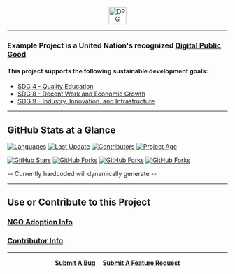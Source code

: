 <p align="center">
  <a href="https://digitalpublicgoods.net">
  <img src="https://user-images.githubusercontent.com/667909/181150972-e59a77ab-b657-4893-aef9-d3df1384a506.png" alt="DPG Approved" height="40">
  </a>
</p>

---

### Example Project is a United Nation's recognized [Digital Public Good](https://digitalpublicgoods.net/registry/)

#### This project supports the following sustainable development goals:

* [SDG 4 - Quality Education](https://sdgs.un.org/goals/goal4)
* [SDG 8 - Decent Work and Economic Growth](https://sdgs.un.org/goals/goal4)
* [SDG 9 - Industry, Innovation, and Infrastructure](https://sdgs.un.org/goals/goal9)


---

## GitHub Stats at a Glance 

[![Languages](https://img.shields.io/badge/Application%20Language-Java%2C%20Typescript-orange)](https://github.com/openforis/collect) [![Last Update](https://img.shields.io/badge/Last%20Update-17%20Days%20Ago-green)](https://github.com/openforis/collect) [![Contributors](https://img.shields.io/badge/Contributors-89-brightgreen)](https://github.com/openforis/collect) [![Project Age](https://img.shields.io/badge/Project%20Age-6%20Years%2C%202%20Months-brightgreen)](https://github.com/openforis/collect) 

[![GitHub Stars](https://img.shields.io/badge/GitHub%20Stars-5189-green)](https://github.com/openforis/collect) [![GitHub Forks](https://img.shields.io/badge/GitHub%20Forks-5189-yellowgreen)](https://github.com/openforis/collect) [![GitHub Forks](https://img.shields.io/badge/GitHub%20Issues%20Resolved-5104-brightgreen)](https://github.com/openforis/collect) [![GitHub Forks](https://img.shields.io/badge/GitHub%20PRs%20Resolved-3201-brightgreen)](https://github.com/openforis/collect) 

-- Currently hardcoded will dynamically generate --

---

## Use or Contribute to this Project

### [NGO Adoption Info](ngo.md)
### [Contributor Info](contribute.md)


---

<p align="center">
  <strong><a href="https://github.com/github/DPG-guidance/issues/new?assignees=&labels=🐞+Bug&template=bug_issue_template.yml&title=%5BBUG%5D%3A+%3Ctitle%3E">Submit A Bug</a>&nbsp&nbsp&nbsp&nbsp <a href="https://github.com/github/DPG-guidance/issues/new?assignees=&labels=&template=feature_request_template.yml&title=%5BFEAT%5D%3A+%3Ctitle%3E">Submit A Feature Request</a></strong>
</p>
